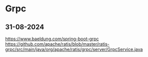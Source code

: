 # Grpc

## 31-08-2024

https://www.baeldung.com/spring-boot-grpc
https://github.com/apache/ratis/blob/master/ratis-grpc/src/main/java/org/apache/ratis/grpc/server/GrpcService.java
